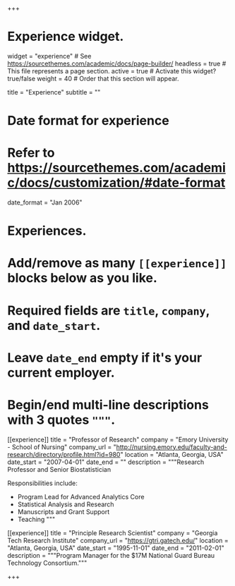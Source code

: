 +++
# Experience widget.
widget = "experience"  # See https://sourcethemes.com/academic/docs/page-builder/
headless = true  # This file represents a page section.
active = true  # Activate this widget? true/false
weight = 40  # Order that this section will appear.

title = "Experience"
subtitle = ""

# Date format for experience
#   Refer to https://sourcethemes.com/academic/docs/customization/#date-format
date_format = "Jan 2006"

# Experiences.
#   Add/remove as many `[[experience]]` blocks below as you like.
#   Required fields are `title`, `company`, and `date_start`.
#   Leave `date_end` empty if it's your current employer.
#   Begin/end multi-line descriptions with 3 quotes `"""`.
[[experience]]
  title = "Professor of Research"
  company = "Emory University - School of Nursing"
  company_url = "http://nursing.emory.edu/faculty-and-research/directory/profile.html?id=980"
  location = "Atlanta, Georgia, USA"
  date_start = "2007-04-01"
  date_end = ""
  description = """Research Professor and Senior Biostatistician
  
  Responsibilities include:
  
  * Program Lead for Advanced Analytics Core
  * Statistical Analysis and Research
  * Manuscripts and Grant Support
  * Teaching
  """

[[experience]]
  title = "Principle Research Scientist"
  company = "Georgia Tech Research Institute"
  company_url = "https://gtri.gatech.edu/"
  location = "Atlanta, Georgia, USA"
  date_start = "1995-11-01"
  date_end = "2011-02-01"
  description = """Program Manager for the $17M National Guard Bureau Technology Consortium."""

+++
